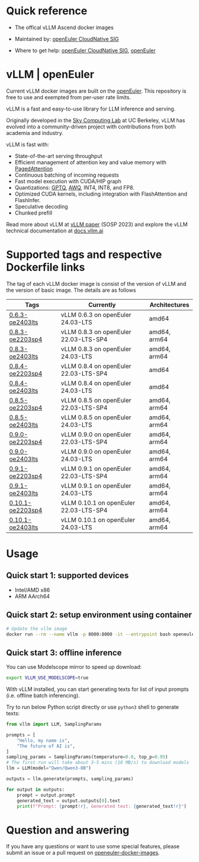 # Quick reference

- The offical vLLM Ascend docker images

- Maintained by: [openEuler CloudNative SIG](https://gitee.com/openeuler/cloudnative)

- Where to get help: [openEuler CloudNative SIG](https://gitee.com/openeuler/cloudnative), [openEuler](https://gitee.com/openeuler/community)

# vLLM | openEuler

Current vLLM docker images are built on the [openEuler](https://repo.openeuler.org/)⁠. This repository is free to use and exempted from per-user rate limits.

vLLM is a fast and easy-to-use library for LLM inference and serving.

Originally developed in the [Sky Computing Lab](https://sky.cs.berkeley.edu/) at UC Berkeley, vLLM has evolved into a community-driven project with contributions from both academia and industry.

vLLM is fast with:

- State-of-the-art serving throughput
- Efficient management of attention key and value memory with [PagedAttention](https://blog.vllm.ai/2023/06/20/vllm.html)
- Continuous batching of incoming requests
- Fast model execution with CUDA/HIP graph
- Quantizations: [GPTQ](https://arxiv.org/abs/2210.17323), [AWQ](https://arxiv.org/abs/2306.00978), INT4, INT8, and FP8.
- Optimized CUDA kernels, including integration with FlashAttention and FlashInfer.
- Speculative decoding
- Chunked prefill

Read more about vLLM at [vLLM paper](https://arxiv.org/abs/2309.06180) (SOSP 2023) and explore the vLLM technical documentation at [docs.vllm.ai](https://docs.vllm.ai/)

# Supported tags and respective Dockerfile links

The tag of each vLLM docker image is consist of the version of vLLM and the version of basic image. The details are as follows

| Tags | Currently |  Architectures|
|--|--|--|
|[0.6.3-oe2403lts](https://gitee.com/openeuler/openeuler-docker-images/blob/master/AI/vllm-cpu/0.6.3/24.03-lts/Dockerfile)| vLLM 0.6.3 on openEuler 24.03-LTS | amd64 |
|[0.8.3-oe2203sp4](https://gitee.com/openeuler/openeuler-docker-images/blob/master/AI/vllm-cpu/0.8.3/22.03-lts-sp4/Dockerfile)| vLLM 0.8.3 on openEuler 22.03-LTS-SP4 | amd64, arm64 |
|[0.8.3-oe2403lts](https://gitee.com/openeuler/openeuler-docker-images/blob/master/AI/vllm-cpu/0.8.3/24.03-lts/Dockerfile)| vLLM 0.8.3 on openEuler 24.03-LTS | amd64, arm64 |
|[0.8.4-oe2203sp4](https://gitee.com/openeuler/openeuler-docker-images/blob/master/AI/vllm-cpu/0.8.4/22.03-lts-sp4/Dockerfile)| vLLM 0.8.4 on openEuler 22.03-LTS-SP4 | amd64 |
|[0.8.4-oe2403lts](https://gitee.com/openeuler/openeuler-docker-images/blob/master/AI/vllm-cpu/0.8.4/24.03-lts/Dockerfile)| vLLM 0.8.4 on openEuler 24.03-LTS | amd64 |
|[0.8.5-oe2203sp4](https://gitee.com/openeuler/openeuler-docker-images/blob/master/AI/vllm-cpu/0.8.5/22.03-lts-sp4/Dockerfile)| vLLM 0.8.5 on openEuler 22.03-LTS-SP4 | amd64, arm64 |
|[0.8.5-oe2403lts](https://gitee.com/openeuler/openeuler-docker-images/blob/master/AI/vllm-cpu/0.8.5/24.03-lts/Dockerfile)| vLLM 0.8.5 on openEuler 24.03-LTS | amd64, arm64 |
|[0.9.0-oe2203sp4](https://gitee.com/openeuler/openeuler-docker-images/blob/master/AI/vllm-cpu/0.9.0/22.03-lts-sp4/Dockerfile)| vLLM 0.9.0 on openEuler 22.03-LTS-SP4 | amd64, arm64 |
|[0.9.0-oe2403lts](https://gitee.com/openeuler/openeuler-docker-images/blob/master/AI/vllm-cpu/0.9.0/24.03-lts/Dockerfile)| vLLM 0.9.0 on openEuler 24.03-LTS | amd64, arm64 |
|[0.9.1-oe2203sp4](https://gitee.com/openeuler/openeuler-docker-images/blob/master/AI/vllm-cpu/0.9.1/22.03-lts-sp4/Dockerfile)| vLLM 0.9.1 on openEuler 22.03-LTS-SP4 | amd64, arm64 |
|[0.9.1-oe2403lts](https://gitee.com/openeuler/openeuler-docker-images/blob/master/AI/vllm-cpu/0.9.1/24.03-lts/Dockerfile)| vLLM 0.9.1 on openEuler 24.03-LTS | amd64, arm64 |
|[0.10.1-oe2203sp4](https://gitee.com/openeuler/openeuler-docker-images/blob/master/AI/vllm-cpu/0.10.1/22.03-lts-sp4/Dockerfile)| vLLM 0.10.1 on openEuler 22.03-LTS-SP4 | amd64, arm64 |
|[0.10.1-oe2403lts](https://gitee.com/openeuler/openeuler-docker-images/blob/master/AI/vllm-cpu/0.10.1/24.03-lts/Dockerfile)| vLLM 0.10.1 on openEuler 24.03-LTS | amd64, arm64 |

# Usage

## Quick start 1: supported devices

- Intel/AMD x86
- ARM AArch64

## Quick start 2: setup environment using container

```bash
# Update the vllm image
docker run --rm --name vllm -p 8000:8000 -it --entrypoint bash openeuler/vllm-cpu:latest
```
## Quick start 3: offline inference

You can use Modelscope mirror to speed up download:

```bash
export VLLM_USE_MODELSCOPE=true
```

With vLLM installed, you can start generating texts for list of input prompts (i.e. offline batch inferencing).

Try to run below Python script directly or use `python3` shell to generate texts:

```python
from vllm import LLM, SamplingParams

prompts = [
    "Hello, my name is",
    "The future of AI is",
]
sampling_params = SamplingParams(temperature=0.8, top_p=0.95)
# The first run will take about 3-5 mins (10 MB/s) to download models
llm = LLM(model="Qwen/Qwen3-8B")

outputs = llm.generate(prompts, sampling_params)

for output in outputs:
    prompt = output.prompt
    generated_text = output.outputs[0].text
    print(f"Prompt: {prompt!r}, Generated text: {generated_text!r}")
```

# Question and answering

If you have any questions or want to use some special features, please submit an issue or a pull request on [openeuler-docker-images](https://gitee.com/openeuler/openeuler-docker-images)⁠.
